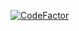[![CodeFactor](https://www.codefactor.io/repository/github/high-effort-low-stress/go-bank-web/badge)](https://www.codefactor.io/repository/github/high-effort-low-stress/go-bank-web)
